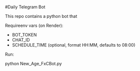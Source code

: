 #Daily Telegram Bot

This repo contains a python bot that

Requireenv vars (on Render):
- BOT_TOKEN
- CHAT_ID
- SCHEDULE_TIME (optional, format HH:MM, defaults to 08:00)

Run:

python New_Age_FxCBot.py
